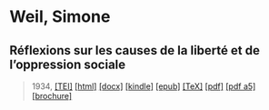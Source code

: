 # Weil, Simone
## Réflexions sur les causes de la liberté et de l’oppression sociale

> 1934,  <a title="Source XML/TEI" class="mime48 tei" href="https://hurlus.github.io/tei/weil-simone1934_reflexions.xml">[TEI]</a>  <a title="HTML une page" class="mime48 html" href="https://hurlus.github.io/weil-simone1934_reflexions/weil-simone1934_reflexions.html">[html]</a>  <a title="Bureautique (LibreOffice, MS.Word)" class="mime48 docx" href="https://hurlus.github.io/weil-simone1934_reflexions/weil-simone1934_reflexions.docx">[docx]</a>  <a title="Amazon.kindle" class="mime48 mobi" href="https://hurlus.github.io/weil-simone1934_reflexions/weil-simone1934_reflexions.mobi">[kindle]</a>  <a title="EPUB, pour liseuses et téléphones" class="mime48 epub" href="https://hurlus.github.io/weil-simone1934_reflexions/weil-simone1934_reflexions.epub">[epub]</a>  <a title="LaTeX" class="mime48 tex" href="https://hurlus.github.io/weil-simone1934_reflexions/weil-simone1934_reflexions.tex">[TeX]</a>  <a title="PDF à imprimer, A4 2 colonnes" class="mime48 pdf" href="https://hurlus.github.io/weil-simone1934_reflexions/weil-simone1934_reflexions.pdf">[pdf]</a>  <a title="PDF à lire, A5 une colonne" class="mime48 a5" href="https://hurlus.github.io/weil-simone1934_reflexions/weil-simone1934_reflexions_a5.pdf">[pdf a5]</a>  <a title="Brochure à agrafer, pdf imposé pour imprimante recto/verso" class="mime48 brochure" href="https://hurlus.github.io/weil-simone1934_reflexions/weil-simone1934_reflexions_brochure.pdf">[brochure]</a> 
